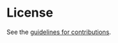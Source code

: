 # License

See the
[guidelines for contributions](https://github.com/ietf-wg-privacypass/draft-ietf-privacypass-rate-limit-tokens/blob/main/CONTRIBUTING.md).
